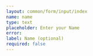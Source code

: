 ```yaml
---
layout: common/form/input/index
name: name
type: text
placeholder: Enter your Name
error:
label: Name (optional)
required: false
---
```

